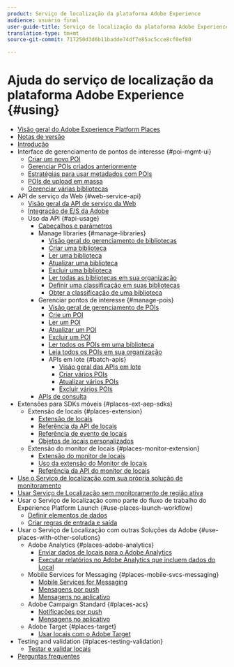 ```yaml
---
product: Serviço de localização da plataforma Adobe Experience
audience: usuário final
user-guide-title: Serviço de localização da plataforma Adobe Experience
translation-type: tm+mt
source-git-commit: 717250d3d6b11badde74df7e85ac5cce8cf0ef80

---
```



# Ajuda do serviço de localização da plataforma Adobe Experience {#using}

+ [Visão geral do Adobe Experience Platform Places](home.md)
+ [Notas de versão](release-notes.md)
+ [Introdução](getting-started.md)
+ Interface de gerenciamento de pontos de interesse {#poi-mgmt-ui}
   + [Criar um novo POI](poi-mgmt-ui/create-a-poi-ui.md)
   + [Gerenciar POIs criados anteriormente](poi-mgmt-ui/managing-pois-in-the-places-ui.md)
   + [Estratégias para usar metadados com POIs](poi-mgmt-ui/metadata-with-pois.md)
   + [POIs de upload em massa](poi-mgmt-ui/bulk-upload-pois.md)
   + [Gerenciar várias bibliotecas](poi-mgmt-ui/manage-libraries-in-the-places-ui.md)
+ API de serviço da Web {#web-service-api}
   + [Visão geral da API de serviço da Web](web-service-api/places-web-services.md)
   + [Integração de E/S da Adobe](web-service-api/adobe-i-o-integration.md)
   + Uso da API {#api-usage}
      + [Cabeçalhos e parâmetros](web-service-api/api-usage/headers-and-parameters.md)
      + Manage libraries {#manage-libraries}
         + [Visão geral do gerenciamento de bibliotecas](web-service-api/api-usage/manage-libraries/manage-libraries.md)
         + [Criar uma biblioteca](web-service-api/api-usage/manage-libraries/create-a-library.md)
         + [Ler uma biblioteca](web-service-api/api-usage/manage-libraries/read-a-library.md)
         + [Atualizar uma biblioteca](web-service-api/api-usage/manage-libraries/update-a-library.md)
         + [Excluir uma biblioteca](web-service-api/api-usage/manage-libraries/delete-a-library.md)
         + [Ler todas as bibliotecas em sua organização](web-service-api/api-usage/manage-libraries/read-all-libraries-in-your-organization.md)
         + [Definir uma classificação em suas bibliotecas](web-service-api/api-usage/manage-libraries/set-a-ran-on-your-libraries.md)
         + [Obter a classificação de uma biblioteca](web-service-api/api-usage/manage-libraries/get-a-librarys-rank.md)
      + Gerenciar pontos de interesse {#manage-pois}
         + [Visão geral de gerenciamento de POIs](web-service-api/api-usage/manage-pois/manage-pois.md)
         + [Crie um POI](web-service-api/api-usage/manage-pois/create-a-poi.md)
         + [Ler um POI](web-service-api/api-usage/manage-pois/read-a-poi.md)
         + [Atualizar um POI](web-service-api/api-usage/manage-pois/update-a-poi.md)
         + [Excluir um POI](web-service-api/api-usage/manage-pois/delete-a-poi.md)
         + [Ler todos os POIs em uma biblioteca](web-service-api/api-usage/manage-pois/read-all-pois-in-a-library.md)
         + [Leia todos os POIs em sua organização](web-service-api/api-usage/manage-pois/read-all-pois-in-your-organization.md)
         + APIs em lote {#batch-apis}
            + [Visão geral das APIs em lote](web-service-api/api-usage/manage-pois/batch-apis/batch-apis.md)
            + [Criar vários POIs](web-service-api/api-usage/manage-pois/batch-apis/create-multiple-pois.md)
            + [Atualizar vários POIs](web-service-api/api-usage/manage-pois/batch-apis/update-multiple-pois.md)
            + [Excluir vários POIs](web-service-api/api-usage/manage-pois/batch-apis/delete-multiple-pois.md)
      + [APIs de consulta](web-service-api/api-usage/query-apis.md)
+ Extensões para SDKs móveis {#places-ext-aep-sdks}
   + Extensão de locais {#places-extension}
      + [Extensão de locais](places-ext-aep-sdks/places-extension/places-extension.md)
      + [Referência da API de locais](places-ext-aep-sdks/places-extension/places-api-reference.md)
      + [Referência de evento de locais](places-ext-aep-sdks/places-extension/places-event-ref.md)
      + [Objetos de locais personalizados](places-ext-aep-sdks/places-extension/cust-places-objects.md)
   + Extensão do monitor de locais {#places-monitor-extension}
      + [Extensão do monitor de locais](places-ext-aep-sdks/places-monitor-extension/places-monitor-extension.md)
      + [Uso da extensão do Monitor de locais](places-ext-aep-sdks/places-monitor-extension/using-places-monitor-extension.md)
      + [Referência da API do monitor de locais](places-ext-aep-sdks/places-monitor-extension/places-monitor-api-reference.md)
+ [Use o Serviço de localização com sua própria solução de monitoramento](using-your-own-monitor.md)
+ [Usar Serviço de Localização sem monitoramento de região ativa](use-places-without-active-monitoring.md)
+ Usar o Serviço de localização como parte do fluxo de trabalho do Experience Platform Launch {#use-places-launch-workflow}
   + [Definir elementos de dados](use-places-launch-workflow/define-data-elements.md)
   + [Criar regras de entrada e saída](use-places-launch-workflow/create-rule-places-property.md)
+ Usar o Serviço de Localização com outras Soluções da Adobe {#use-places-with-other-solutions}
   + Adobe Analytics {#places-adobe-analytics}
      + [Enviar dados de locais para o Adobe Analytics](use-places-with-other-solutions/places-adobe-analytics/use-places-adobe-analytics.md)
      + [Executar relatórios no Adobe Analytics que incluem dados do Local](use-places-with-other-solutions/places-adobe-analytics/run-reports-aa-places-data.md)
   + Mobile Services for Messaging {#places-mobile-svcs-messaging}
      + [Mobile Services for Messaging](use-places-with-other-solutions/places-mobile-svcs-for-messaging/use-places-mobie-svcs-messaging.md)
      + [Mensagens por push](use-places-with-other-solutions/places-mobile-svcs-for-messaging/mobile-svcs-messaging-push.md)
      + [Mensagens no aplicativo](use-places-with-other-solutions/places-mobile-svcs-for-messaging/mobile-svcs-messaging-inapp.md)
   + Adobe Campaign Standard {#places-acs}
      + [Notificações por push](use-places-with-other-solutions/places-acs/places-acs-push-notifications.md)
      + [Mensagens no aplicativo](use-places-with-other-solutions/places-acs/places-acs-in-app-messages.md)
   + Adobe Target {#places-target}
      + [Usar locais com o Adobe Target](use-places-with-other-solutions/places-target/places-target.md)
+ Testing and validation {#places-testing-validation}
   + [Testar e validar locais](places-testing-validation/test-validate-places.md)
+ [Perguntas frequentes](places-faqs.md)
